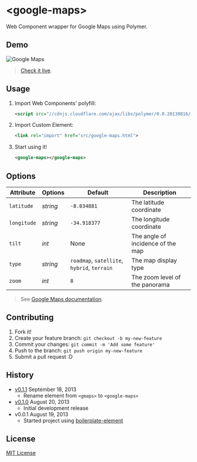 # &lt;google-maps&gt;

Web Component wrapper for Google Maps using Polymer.

## Demo

![Google Maps](http://f.cl.ly/items/0i0f0Z34380T342R131Z/gmaps.png)

> [Check it live](http://eduardolundgren.github.io/google-maps).

## Usage

1. Import Web Components' polyfill:

	```xml
	<script src="//cdnjs.cloudflare.com/ajax/libs/polymer/0.0.20130816/polymer.min.js"></script>
	```

2. Import Custom Element:

	```xml
	<link rel="import" href="src/google-maps.html">
	```

3. Start using it!

	```xml
	<google-maps></google-maps>
	```

## Options

Attribute   | Options  | Default                                      | Description
---         | ---      | ---                                          | ---
`latitude`  | *string* | `-8.034881`                                  | The latitude coordinate
`longitude` | *string* | `-34.918377`                                 | The longitude coordinate
`tilt`      | *int*    | None                                         | The angle of incidence of the map
`type`      | *string* | `roadmap`, `satellite`, `hybrid`, `terrain`  | The map display type
`zoom`      | *int*    | `8`                                          | The zoom level of the panorama

> See [Google Maps documentation](https://developers.google.com/maps/documentation/javascript/reference).

## Contributing

1. Fork it!
2. Create your feature branch: `git checkout -b my-new-feature`
3. Commit your changes: `git commit -m 'Add some feature'`
4. Push to the branch: `git push origin my-new-feature`
5. Submit a pull request :D

## History

* [v0.1.1](https://github.com/eduardolundgren/google-maps-element/releases/tag/0.1.1) September 18, 2013
	* Rename element from `<gmaps>` to `<google-maps>`
* [v0.1.0](https://github.com/eduardolundgren/google-maps-element/releases/tag/0.1.0) August 20, 2013
	* Initial development release
* v0.0.1 August 19, 2013
	* Started project using [boilerplate-element](https://github.com/customelements/boilerplate-element)

## License

[MIT License](http://opensource.org/licenses/MIT)